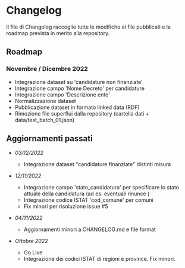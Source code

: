 # Changelog

Il file di Changelog raccoglie tutte le modifiche ai file pubblicati e la roadmap prevista in merito alla repository.

## Roadmap
### Novembre / Dicembre 2022
- Integrazione dataset su 'candidature non finanziate'
- Integrazione campo 'Nome Decreto' per candidature
- Integrazione campo 'Descrizione ente'
- Normalizzazione dataset
- Pubblicazione dataset in formato linked data (RDF)
- Rimozione file superflui dalla repository (cartella dati + data/test_batch_01.json)

## Aggiornamenti passati
- *03/12/2022*
	* Integrazione dataset "candidature finanziate" distinti misura
- *12/11/2022*
	* Integrazione campo 'stato_candidatura' per specificare lo stato attuale della candidatura (ad es. eventuali rinunce )
	* Integrazione codice ISTAT 'cod_comune' per comuni
	* Fix minori per risoluzione issue #5
- *04/11/2022*
	* Aggiornamenti minori a CHANGELOG.md e file format

- *Ottobre 2022* 
	* Go Live
	* Integrazione dei codici ISTAT di regioni e province. Fix minori. 



